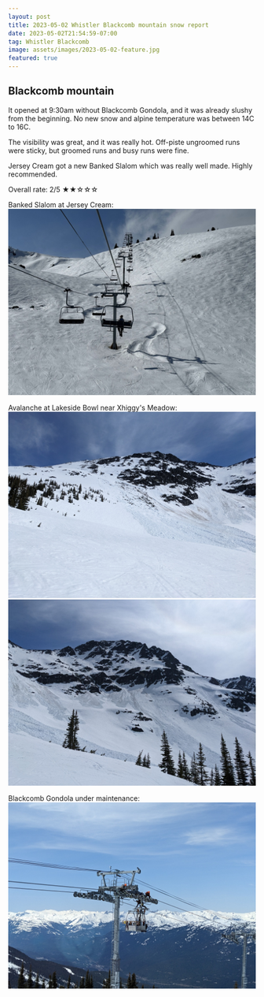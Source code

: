 ```yaml
---
layout: post
title: 2023-05-02 Whistler Blackcomb mountain snow report
date: 2023-05-02T21:54:59-07:00
tag: Whistler Blackcomb
image: assets/images/2023-05-02-feature.jpg
featured: true
---
```


## Blackcomb mountain

It opened at 9:30am without Blackcomb Gondola, and it was already slushy from the beginning. No new snow and alpine temperature was between 14C to 16C.

The visibility was great, and it was really hot. Off-piste ungroomed runs were sticky, but groomed runs and busy runs were fine.

Jersey Cream got a new Banked Slalom which was really well made. Highly recommended.

Overall rate: 2/5 ★★☆☆☆

Banked Slalom at Jersey Cream:
![](/assets/images/2023-05-02-banked-slalom.jpg)

Avalanche at Lakeside Bowl near Xhiggy's Meadow:
![](/assets/images/2023-05-02-avalanche-at-lakeside-bowl.jpg)
![](/assets/images/2023-05-02-avalanche-at-lakeside-bowl-2.jpg)

Blackcomb Gondola under maintenance:
![](/assets/images/2023-05-02-blackcomb-gondola-maintenance.jpg)
